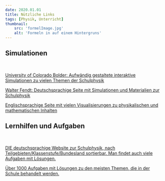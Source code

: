 ```yaml
---
date: 2020.01.01
title: Nützliche Links
tags: [Physik, Unterricht]
thumbnail: 
    src: 'formelImage.jpg'
    alt: 'Formeln in auf einem Hintergruns'
---
```


<h2>Simulationen</h2>
<br>
<p><a href="https://phet.colorado.edu/de/simulations/filter?subjects=physics&type=html,prototype">University of Colorado Bolder: Aufwändig gestaltete interaktive Simulationen zu vielen Themen der Schulphysik</a></p>
<p><a href="https://www.walter-fendt.de/phys.htm">Walter Fendt: Deutschsprachige Seite mit Simulationen und Materialien zur Schulphysik</a></p>
<p><a href="https://www.falstad.com/mathphysics.html">Englischsprachige Seite mit vielen Visualisierungen zu physikalischen und mathematischen Inhalten</a></p>
<h2>Lernhilfen und Aufgaben</h2>
<br>
<p><a href="https://www.leifiphysik.de/">DIE deutschsprachige Website zur Schulphysik, nach Teilgebieten/Klassenstufe/Bundesland sortierbar. Man findet auch viele Aufgaben mit Lösungen.</a></p>
<p><a href="https://physikaufgaben.de/index.php">Über 1000 Aufgaben mit Lösungen zu den meisten Themen, die in der Schule behandelt werden.</a></p>